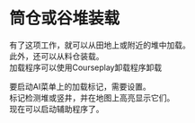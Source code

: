 # 筒仓或谷堆装载
  
有了这项工作，就可以从田地上或附近的堆中加载。  
此外，还可以从料仓装载。  
加载程序可以使用Courseplay卸载程序卸载  


  
要启动AI菜单上的加载标记，需要设置。  
标记检测堆或竖井，并在地图上高亮显示它们。  
现在可以启动辅助程序了。  


